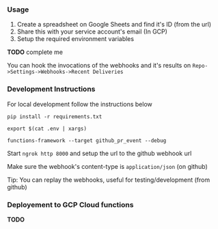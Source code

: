 ### Usage

1. Create a spreadsheet on Google Sheets and find it's ID (from the url)
2. Share this with your service account's email (In GCP)
3. Setup the required environment variables

**TODO** complete me

You can hook the invocations of the webhooks and it's results on
`Repo->Settings->Webhooks->Recent Deliveries`

### Development Instructions

For local development follow the instructions below

```
pip install -r requirements.txt
```

`export $(cat .env | xargs)`

```
functions-framework --target github_pr_event --debug
```

Start `ngrok http 8000` and setup the url to the github webhook url

Make sure the webhook's content-type is `application/json` (on github)

Tip: You can replay the webhooks, useful for testing/development (from github)


### Deployement to GCP Cloud functions

**TODO**

